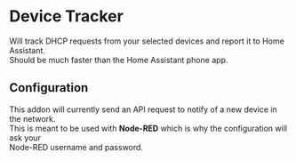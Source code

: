 # Device Tracker

Will track DHCP requests from your selected devices and report it to Home Assistant.<br>
Should be much faster than the Home Assistant phone app.<br>

## Configuration
This addon will currently send an API request to notify of a new device in the network.<br>
This is meant to be used with **Node-RED** which is why the configuration will ask your<br>
Node-RED username and password.
